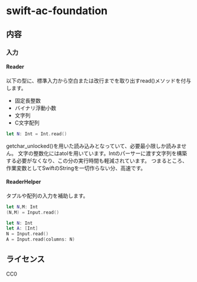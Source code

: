 # swift-ac-foundation

## 内容

### 入力

#### Reader

以下の型に、標準入力から空白または改行までを取り出すread()メソッドを付与します。

- 固定長整数
- バイナリ浮動小数
- 文字列
- C文字配列

```swift
let N: Int = Int.read()
```

getchar_unlocked()を用いた読み込みとなっていて、必要最小限しか読みません。
文字の整数化にはatolを用いています。Intのパーサーに渡す文字列を構築する必要がなくなり、この分の実行時間も軽減されています。
つまるところ、作業変数としてSwiftのStringを一切作らない分、高速です。

#### ReaderHelper

タプルや配列の入力を補助します。

```swift
let N,M: Int
(N,M) = Input.read()
```

```swift
let N: Int
let A: [Int]
N = Input.read()
A = Input.read(columns: N)
```

## ライセンス

CC0

